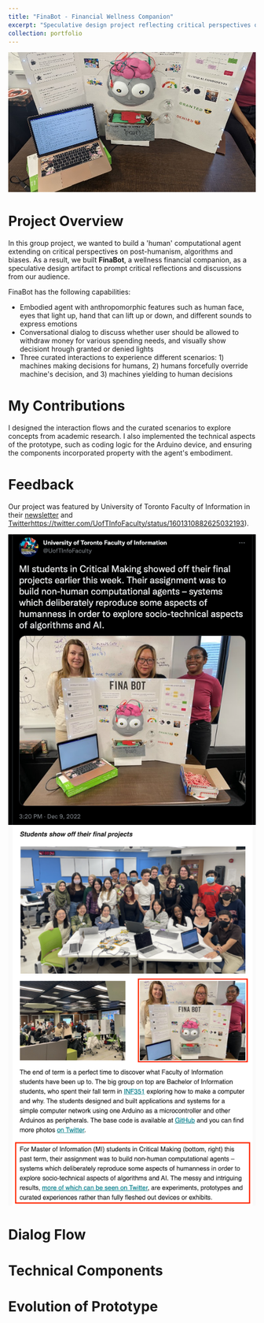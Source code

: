 ```yaml
---
title: "FinaBot - Financial Wellness Companion"
excerpt: "Speculative design project reflecting critical perspectives on post-humanism, algorithms,and biases <br/><img src='/images/FinaBot.jpg'>"
collection: portfolio
---
```


![](/images/FinaBot.jpg)

# Project Overview

In this group project, we wanted to build a 'human' computational agent extending on critical perspectives on post-humanism, algorithms and biases. As a result, we built **FinaBot**, a wellness financial companion, as a speculative design artifact to prompt critical reflections and discussions from our audience.

FinaBot has the following capabilities:
- Embodied agent with anthropomorphic features such as human face, eyes that light up, hand that can lift up or down, and different sounds to express emotions
- Conversational dialog to discuss whether user should be allowed to withdraw money for various spending needs, and visually show decisiont hrough granted or denied lights
- Three curated interactions to experience different scenarios: 1) machines making decisions for humans, 2) humans forcefully override machine's decision, and 3) machines yielding to human decisions

# My Contributions

I designed the interaction flows and the curated scenarios to explore concepts from academic research. I also implemented the technical aspects of the prototype, such as coding logic for the Arduino device, and ensuring the components incorporated property with the agent's embodiment.

# Feedback

Our project was featured by University of Toronto Faculty of Information in their [newsletter](https://mailchi.mp/2c2da797b9d7/news-and-events-from-the-faculty-of-information-oct2022edition-13719296?e=b448f5288a) and [Twitter]([)https://twitter.com/UofTInfoFaculty/status/1601310882625032193).

![](/images/FinaBot-Twitter.png)
![](/images/FinaBot-Newsletter.png)

# Dialog Flow


# Technical Components

 
# Evolution of Prototype


